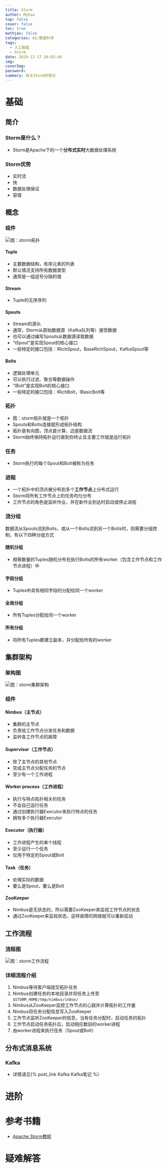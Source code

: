 ```yaml
---
title: Storm
author: Myhaa
top: false
cover: false
toc: true
mathjax: false
categories: AI/数据科学
tags:
  - 人工智能
  - Storm
date: 2019-12-17 20:03:40
img:
coverImg:
password:
summary: 有关Storm的笔记
---
```


# 基础

## 简介

### Storm是什么？

* Storm是Apache下的一个**分布式实时**大数据处理系统

### Storm优势

* 实时流
* 快
* 数据处理保证
* 容错

## 概念

### 组件

![图：storm拓扑](/Storm/core_concept.jpg)

#### Tuple

* 主要数据结构，有序元素的列表
* 默认情况支持所有数据类型
* 通常是一组逗号分隔的值

#### Stream

* Tuple的无序序列

#### Spouts

* Stream的源头
* 通常，Storm从原始数据源（Kafka队列等）接受数据
* 也可以通过编写Spouts从数据源读取数据
* “ISpout”是实现Spout的核心接口
* 一些特定的接口包括：IRichSpout，BaseRichSpout，KafkaSpout等

#### Bolts

* 逻辑处理单元
* 可以执行过滤、聚合等数据操作
* “IBolt”是实现Bolt的核心接口
* 一些特定的接口包括：IRichBolt，IBasicBolt等

### 拓扑

* 图：storm拓扑就是一个拓扑
* Spouts和Bolts连接就形成拓扑结构
* 拓扑是有向图，顶点是计算，边是数据流
* Storm始终保持拓扑运行直到你终止且主要工作就是运行拓扑

### 任务

* Storm执行的每个Spout和Bolt被称为任务

### 进程

* 一个拓扑中的顶点被分布到多个**工作节点**上分布式运行
* Storm将所有工作节点上的任务均匀分布
* 工作节点的角色是监听作业，并在新作业到达时启动或停止进程

### 流分组

数据流从Spouts流到Bolts，或从一个Bolts流到另一个Bolts时，则需要分组控制，有以下四种分组方式

#### 随机分组

* 相等数量的Tuples随机分布在执行Bolts的所有worker（包含工作节点和工作节点进程）中

#### 字段分组

* Tuples中具有相同字段的分配给同一个worker

#### 全局分组

* 所有Tuples分配给同一个worker

#### 所有分组

* 将所有Tuples都建立副本，并分配给所有的worker

## 集群架构

### 架构图

![图：storm集群架构](/Storm/storm_structure.jpg)

### 组件

#### Nimbus（主节点）

* 集群的主节点
* 负责给工作节点分发任务和数据
* 监听各工作节点的故障

#### Supervisor（工作节点）

* 除了主节点的其他节点
* 完成主节点分配任务的节点
* 至少有一个工作进程

#### Worker process（工作进程）

* 执行与特点拓扑相关的任务
* 不会自己运行任务
* 通过创建执行器Executor来执行特点的任务
* 拥有多个执行器Executor

#### Executor（执行器）

* 工作进程产生的单个线程
* 至少运行一个任务
* 仅用于特定的Spout或Bolt

#### Task（任务）

* 处理实际的数据
* 要么是Spout，要么是Bolt

#### ZooKeeper

* Nimbus是无状态的，所以需要ZooKeeper来监视工作节点的状态
* 通过ZooKeeper来监视状态，这样故障的网络就可以重新启动

## 工作流程

### 流程图

![图：storm工作流程](/Storm/storm_job_process.jpg)

### 详细流程介绍

1. Nimbus等待客户端提交拓扑任务
2. Nimbus创建任务的本地目录并将任务上传至`$STORM_HOME/tmp/nimbus/inbox/`
3. Nimbus从ZooKeeper监控工作节点的心跳并计算拓扑的工作量
4. Nimbus将任务分配信息写入ZooKeeper
5. 工作节点监听ZooKeeper的信息，当有任务分配时，启动任务的拓扑
6. 工作节点启动任务拓扑后，启动相应数目的worker进程
7. 由worker进程来执行任务（Spout或Bolt）

## 分布式消息系统

### Kafka

* 详情请见{% post_link Kafka Kafka笔记 %}

# 进阶

# 参考书籍

* [Apache Storm教程](<https://www.w3cschool.cn/apache_storm/>)

# 疑难解答

